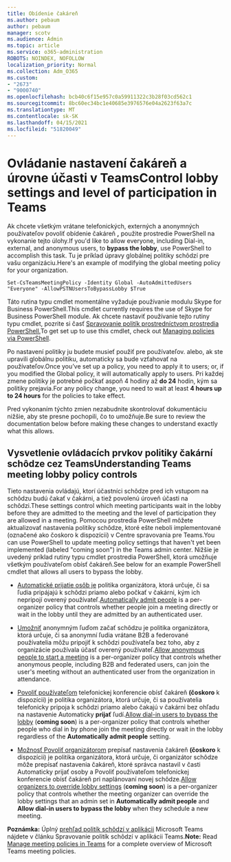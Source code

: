 ```yaml
---
title: Obídenie čakáreň
ms.author: pebaum
author: pebaum
manager: scotv
ms.audience: Admin
ms.topic: article
ms.service: o365-administration
ROBOTS: NOINDEX, NOFOLLOW
localization_priority: Normal
ms.collection: Adm_O365
ms.custom:
- "2673"
- "9000740"
ms.openlocfilehash: bcb40c6f15e957c0a59911322c3b28f03cd562c1
ms.sourcegitcommit: 8bc60ec34bc1e40685e3976576e04a2623f63a7c
ms.translationtype: MT
ms.contentlocale: sk-SK
ms.lasthandoff: 04/15/2021
ms.locfileid: "51820049"
---
```

# <a name="control-lobby-settings-and-level-of-participation-in-teams"></a><span data-ttu-id="9a389-102">Ovládanie nastavení čakáreň a úrovne účasti v Teams</span><span class="sxs-lookup"><span data-stu-id="9a389-102">Control lobby settings and level of participation in Teams</span></span>

<span data-ttu-id="9a389-103">Ak chcete všetkým vrátane telefonických, externých a anonymných používateľov povoliť obídenie čakáreň **,** použite prostredie PowerShell na vykonanie tejto úlohy.</span><span class="sxs-lookup"><span data-stu-id="9a389-103">If you'd like to allow everyone, including Dial-in, external, and anonymous users, to **bypass the lobby**, use PowerShell to accomplish this task.</span></span> <span data-ttu-id="9a389-104">Tu je príklad úpravy globálnej politiky schôdzí pre vašu organizáciu.</span><span class="sxs-lookup"><span data-stu-id="9a389-104">Here's an example of modifying the global meeting policy for your organization.</span></span>

`Set-CsTeamsMeetingPolicy -Identity Global -AutoAdmittedUsers "Everyone" -AllowPSTNUsersToBypassLobby $True`

<span data-ttu-id="9a389-105">Táto rutina typu cmdlet momentálne vyžaduje používanie modulu Skype for Business PowerShell.</span><span class="sxs-lookup"><span data-stu-id="9a389-105">This cmdlet currently requires the use of Skype for Business PowerShell module.</span></span> <span data-ttu-id="9a389-106">Ak chcete nastaviť používanie tejto rutiny typu cmdlet, pozrite si časť [Spravovanie politík prostredníctvom prostredia PowerShell.](https://docs.microsoft.com/microsoftteams/teams-powershell-overview#managing-policies-via-powershell)</span><span class="sxs-lookup"><span data-stu-id="9a389-106">To get set up to use this cmdlet, check out [Managing policies via PowerShell](https://docs.microsoft.com/microsoftteams/teams-powershell-overview#managing-policies-via-powershell).</span></span>

<span data-ttu-id="9a389-107">Po nastavení politiky ju budete musieť použiť pre používateľov. alebo, ak ste upravili globálnu politiku, automaticky sa bude vzťahovať na používateľov.</span><span class="sxs-lookup"><span data-stu-id="9a389-107">Once you’ve set up a policy, you need to apply it to users; or, if you modified the Global policy, it will automatically apply to users.</span></span> <span data-ttu-id="9a389-108">Pri každej zmene politiky je potrebné počkať aspoň 4 hodiny až **do 24** hodín, kým sa politiky prejavia.</span><span class="sxs-lookup"><span data-stu-id="9a389-108">For any policy change, you need to wait at least **4 hours up to 24 hours** for the policies to take effect.</span></span> 

<span data-ttu-id="9a389-109">Pred vykonaním týchto zmien nezabudnite skontrolovať dokumentáciu nižšie, aby ste presne pochopili, čo to umožňuje.</span><span class="sxs-lookup"><span data-stu-id="9a389-109">Be sure to review the documentation below before making these changes to understand exactly what this allows.</span></span>


## <a name="understanding-teams-meeting-lobby-policy-controls"></a><span data-ttu-id="9a389-110">Vysvetlenie ovládacích prvkov politiky čakární schôdze cez Teams</span><span class="sxs-lookup"><span data-stu-id="9a389-110">Understanding Teams meeting lobby policy controls</span></span>

<span data-ttu-id="9a389-111">Tieto nastavenia ovládajú, ktorí účastníci schôdze pred ich vstupom na schôdzu budú čakať v čakárni, a tiež povolenú úroveň účasti na schôdzi.</span><span class="sxs-lookup"><span data-stu-id="9a389-111">These settings control which meeting participants wait in the lobby before they are admitted to the meeting and the level of participation they are allowed in a meeting.</span></span> <span data-ttu-id="9a389-112">Pomocou prostredia PowerShell môžete aktualizovať nastavenia politiky schôdze, ktoré ešte neboli implementované (označené ako čoskoro k dispozícii) v Centre spravovania pre Teams.</span><span class="sxs-lookup"><span data-stu-id="9a389-112">You can use PowerShell to update meeting policy settings that haven't yet been implemented (labeled "coming soon") in the Teams admin center.</span></span> <span data-ttu-id="9a389-113">Nižšie je uvedený príklad rutiny typu cmdlet prostredia PowerShell, ktorá umožňuje všetkým používateľom obísť čakáreň.</span><span class="sxs-lookup"><span data-stu-id="9a389-113">See below for an example PowerShell cmdlet that allows all users to bypass the lobby.</span></span>

- <span data-ttu-id="9a389-114">[Automatické prijatie osôb je](https://docs.microsoft.com/microsoftteams/meeting-policies-in-teams#automatically-admit-people) politika organizátora, ktorá určuje, či sa ľudia pripájajú k schôdzi priamo alebo počkať v čakárni, kým ich nepripojí overený používateľ.</span><span class="sxs-lookup"><span data-stu-id="9a389-114">[Automatically admit people](https://docs.microsoft.com/microsoftteams/meeting-policies-in-teams#automatically-admit-people) is a per-organizer policy that controls whether people join a meeting directly or wait in the lobby until they are admitted by an authenticated user.</span></span>

- <span data-ttu-id="9a389-115">[Umožniť](https://docs.microsoft.com/microsoftteams/meeting-policies-in-teams#allow-anonymous-people-to-start-a-meeting) anonymným ľuďom začať schôdzu je politika organizátora, ktorá určuje, či sa anonymní ľudia vrátane B2B a federované používatelia môžu pripojiť k schôdzi používateľa bez toho, aby z organizácie používala účasť overený používateľ.</span><span class="sxs-lookup"><span data-stu-id="9a389-115">[Allow anonymous people to start a meeting](https://docs.microsoft.com/microsoftteams/meeting-policies-in-teams#allow-anonymous-people-to-start-a-meeting) is a per-organizer policy that controls whether anonymous people, including B2B and federated users, can join the user's meeting without an authenticated user from the organization in attendance.</span></span>

- <span data-ttu-id="9a389-116">[Povoliť používateľom](https://docs.microsoft.com/microsoftteams/meeting-policies-in-teams#allow-dial-in-users-to-bypass-the-lobby-coming-soon) telefonickej konferencie obísť čakáreň **(čoskoro** k dispozícii) je politika organizátora, ktorá určuje, či sa používatelia telefonicky pripoja k schôdzi priamo alebo čakajú v čakárni bez ohľadu na nastavenie Automaticky **prijať** ľudí.</span><span class="sxs-lookup"><span data-stu-id="9a389-116">[Allow dial-in users to bypass the lobby](https://docs.microsoft.com/microsoftteams/meeting-policies-in-teams#allow-dial-in-users-to-bypass-the-lobby-coming-soon) (**coming soon**) is a per-organizer policy that controls whether people who dial in by phone join the meeting directly or wait in the lobby regardless of the **Automatically admit people** setting.</span></span>

- <span data-ttu-id="9a389-117">[Možnosť Povoliť organizátorom](https://docs.microsoft.com/microsoftteams/meeting-policies-in-teams#allow-organizers-to-override-lobby-settings-coming-soon) prepísať nastavenia čakáreň **(čoskoro** k dispozícii) je politika organizátora, ktorá  určuje,  či organizátor schôdze môže prepísať nastavenia čakáreň, ktoré správca nastavil v časti Automaticky prijať osoby a Povoliť používateľom telefonickej konferencie obísť čakáreň pri naplánovaní novej schôdze.</span><span class="sxs-lookup"><span data-stu-id="9a389-117">[Allow organizers to override lobby settings](https://docs.microsoft.com/microsoftteams/meeting-policies-in-teams#allow-organizers-to-override-lobby-settings-coming-soon) (**coming soon**) is a per-organizer policy that controls whether the meeting organizer can override the lobby settings that an admin set in **Automatically admit people** and **Allow dial-in users to bypass the lobby** when they schedule a new meeting.</span></span>

<span data-ttu-id="9a389-118">**Poznámka:** Úplný [prehľad politík schôdzí v aplikácii](https://docs.microsoft.com/microsoftteams/meeting-policies-in-teams) Microsoft Teams nájdete v článku Spravovanie politík schôdzí v aplikácii Teams.</span><span class="sxs-lookup"><span data-stu-id="9a389-118">**Note:** Read [Manage meeting policies in Teams](https://docs.microsoft.com/microsoftteams/meeting-policies-in-teams) for a complete overview of Microsoft Teams meeting policies.</span></span>
